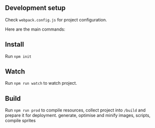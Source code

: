 ## Development setup

Check `webpack.config.js` for project configuration.

Here are the main commands:

## Install
Run `npm init`

## Watch

Run `npm run watch` to watch project.

## Build

Run `npm run prod` to compile resources, collect project into `/build`
and prepare it for deployment.
generate, optimise and minify images, scripts, compile sprites

